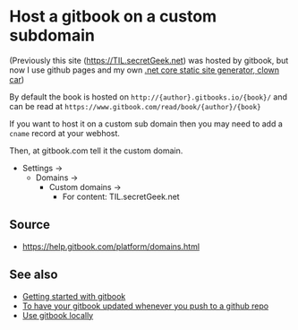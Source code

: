 ﻿# Host a gitbook on a custom subdomain

(Previously this site (<https://TIL.secretGeek.net>) was hosted by gitbook, but now I use github pages and my own [.net core static site generator, clown car](https://github.com/secretGeek/clowncar))

By default the book is hosted on `http://{author}.gitbooks.io/{book}/`
and can be read at `https://www.gitbook.com/read/book/{author}/{book}`

If you want to host it on a custom sub domain then you may need to add a `cname` record at your webhost.

Then, at gitbook.com tell it the custom domain.

- Settings &rarr;
	- Domains &rarr;
		- Custom domains &rarr;
			- For content: TIL.secretGeek.net

## Source

- https://help.gitbook.com/platform/domains.html

## See also

- [Getting started with gitbook](getting_started_with_gitbook.md)
- [To have your gitbook updated whenever you push to a github repo](web_hooks.md)
- [Use gitbook locally](use_gitbook_locally.md)
